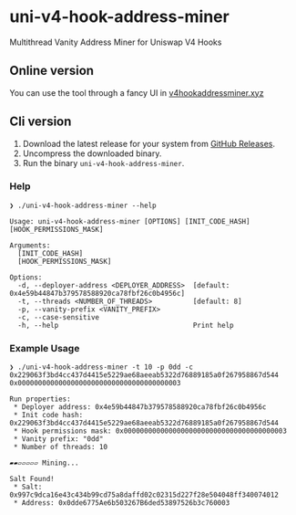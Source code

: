 # uni-v4-hook-address-miner

Multithread Vanity Address Miner for Uniswap V4 Hooks

## Online version

You can use the tool through a fancy UI in [v4hookaddressminer.xyz](https://v4hookaddressminer.xyz/)

## Cli version

1. Download the latest release for your system from [GitHub Releases](https://github.com/GianfrancoBazzani/uni-v4-hook-address-miner/releases).
2. Uncompress the downloaded binary.
3. Run the binary `uni-v4-hook-address-miner`.

### Help 
```shell
❯ ./uni-v4-hook-address-miner --help
```
```shell
Usage: uni-v4-hook-address-miner [OPTIONS] [INIT_CODE_HASH] [HOOK_PERMISSIONS_MASK]

Arguments:
  [INIT_CODE_HASH]         
  [HOOK_PERMISSIONS_MASK]  

Options:
  -d, --deployer-address <DEPLOYER_ADDRESS>  [default: 0x4e59b44847b379578588920ca78fbf26c0b4956c]
  -t, --threads <NUMBER_OF_THREADS>          [default: 8]
  -p, --vanity-prefix <VANITY_PREFIX>        
  -c, --case-sensitive                       
  -h, --help                                 Print help
```

### Example Usage
```shell
❯ ./uni-v4-hook-address-miner -t 10 -p 0dd -c 0x229063f3bd4cc437d4415e5229ae68aeeab5322d76889185a0f267958867d544 0x0000000000000000000000000000000000000003
```
```shell
Run properties:
 * Deployer address: 0x4e59b44847b379578588920ca78fbf26c0b4956c
 * Init code hash: 0x229063f3bd4cc437d4415e5229ae68aeeab5322d76889185a0f267958867d544
 * Hook permissions mask: 0x0000000000000000000000000000000000000003
 * Vanity prefix: "0dd"
 * Number of threads: 10

▰▰▱▱▱▱▱ Mining...

Salt Found!
 * Salt: 0x997c9dca16e43c434b99cd75a8daffd02c02315d227f28e504048ff340074012
 * Address: 0x0dde6775Ae6b503267B6ded53897526b3c760003
```